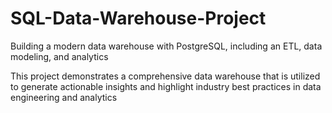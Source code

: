 # SQL-Data-Warehouse-Project
Building a modern data warehouse with PostgreSQL, including an ETL, data modeling, and analytics

This project demonstrates a comprehensive data warehouse that is utilized to generate actionable insights and highlight industry best practices in data engineering and analytics
